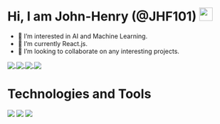 # Hi, I am John-Henry (@JHF101) <img src="https://raw.githubusercontent.com/MartinHeinz/MartinHeinz/master/wave.gif" width="30px">

- 👀 I’m interested in AI and Machine Learning.
- 🌱 I’m currently React.js.
- 💞️ I’m looking to collaborate on any interesting projects.

<a href="https://github.com/JHF101">
<img align="center" src="https://github-readme-stats.vercel.app/api/top-langs/?username=JHF101"/>
</a>

<a href="https://github.com/JHF101">
  <img align="center" src="https://github-readme-stats.vercel.app/api/?username=JHF101&count_private=true" />
</a>


<a href="https://github.com/JHF101/Digital_Filter_Synthesis">
  <img align="center" src="https://github-readme-stats.vercel.app/api/pin/?username=JHF101&repo=Digital_Filter_Synthesis" />
</a>
<a href="https://github.com/JHF101/Even_Order_Analog_Filter_Builder">
  <img align="center" src="https://github-readme-stats.vercel.app/api/pin/?username=JHF101&repo=Even_Order_Analog_Filter_Builder" />
</a>

# Technologies and Tools
<!-- Python -->
![](https://img.shields.io/badge/Code-Python-informational?style=flat&logo=python&logoColor=white&color=2bbc8a)
![](https://img.shields.io/badge/Code-C-informational?style=flat&logo=C&logoColor=white&color=2bbc8a)
![](https://img.shields.io/badge/Code-C++-informational?style=flat&logo=Cplusplus&logoColor=white&color=2bbc8a)

<!-- ![](https://img.shields.io/badge/Code-HTML-informational?style=flat&logo=html5&logoColor=white&color=2bbc8a)
![](https://img.shields.io/badge/Code-CSS-informational?style=flat&logo=css3&logoColor=white&color=2bbc8a)
![](https://img.shields.io/badge/Code-Javascript-informational?style=flat&logo=Javascript&logoColor=white&color=2bbc8a) -->



